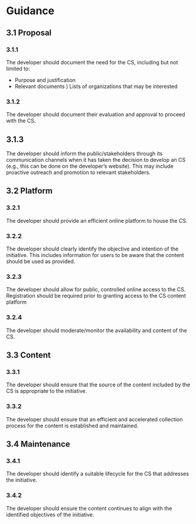 # Guidance

## 3.1 Proposal

### 3.1.1

The developer should document the need for the CS, including but not limited to:

* Purpose and justification
* Relevant documents
) Lists of organizations that may be interested

### 3.1.2

The developer should document their evaluation and approval to proceed with the CS.

## 3.1.3

The developer should inform the public/stakeholders through its communication channels when it has taken the decision to develop an CS (e.g., this can be done on the developer’s website). This may include proactive outreach and promotion to
relevant stakeholders.

## 3.2 Platform

### 3.2.1

The developer should provide an efficient online platform to house the CS.

### 3.2.2

The developer should clearly identify the objective and intention of the initiative. This includes information for users to be aware that the content should be used as provided.

### 3.2.3

The developer should allow for public, controlled online access to the CS. Registration should be required prior to granting access to the CS content platform

### 3.2.4

The developer should moderate/monitor the availability and content of the CS.

## 3.3 Content

### 3.3.1

The developer should ensure that the source of the content included by the CS is appropriate to the initiative.

### 3.3.2

The developer should ensure that an efficient and accelerated collection process for the content is established and maintained.

## 3.4 Maintenance

### 3.4.1

The developer should identify a suitable lifecycle for the CS that addresses the initiative.

### 3.4.2

The developer should ensure the content continues to align with the identified objectives of the initiative.
